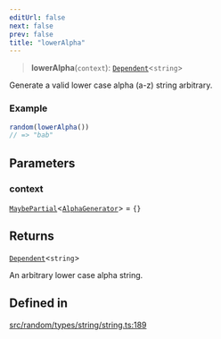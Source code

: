 ```yaml
---
editUrl: false
next: false
prev: false
title: "lowerAlpha"
---
```


> **lowerAlpha**(`context`): [`Dependent`](/api/interfaces/dependent/)\<`string`\>

Generate a valid lower case alpha (a-z) string arbitrary.

### Example
```ts
random(lowerAlpha())
// => "bab"
```

## Parameters

### context

[`MaybePartial`](/api/type-aliases/maybepartial/)\<[`AlphaGenerator`](/api/interfaces/alphagenerator/)\> = `{}`

## Returns

[`Dependent`](/api/interfaces/dependent/)\<`string`\>

An arbitrary lower case alpha string.

## Defined in

[src/random/types/string/string.ts:189](https://github.com/skyleague/axioms/blob/75fb1c5c977f1940e84e5cdcef2be336d1fd81da/src/random/types/string/string.ts#L189)
